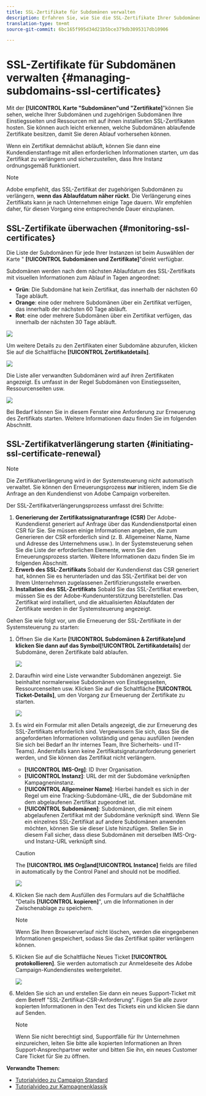 ```yaml
---
title: SSL-Zertifikate für Subdomänen verwalten
description: Erfahren Sie, wie Sie die SSL-Zertifikate Ihrer Subdomänen überwachen und den Erneuerungsprozess starten können
translation-type: tm+mt
source-git-commit: 6bc165f995d34d21b5bce379db3095317db10906

---
```



# SSL-Zertifikate für Subdomänen verwalten {#managing-subdomains-ssl-certificates}

Mit der **[!UICONTROL Karte &quot;Subdomänen&quot;und &quot;Zertifikate]**&quot;können Sie sehen, welche Ihrer Subdomänen und zugehörigen Subdomänen Ihre Einstiegsseiten und Ressourcen mit auf ihnen installierten SSL-Zertifikaten hosten. Sie können auch leicht erkennen, welche Subdomänen ablaufende Zertifikate besitzen, damit Sie deren Ablauf vorhersehen können.

Wenn ein Zertifikat demnächst abläuft, können Sie dann eine Kundendienstanfrage mit allen erforderlichen Informationen starten, um das Zertifikat zu verlängern und sicherzustellen, dass Ihre Instanz ordnungsgemäß funktioniert.

>[!NOTE]
>
>Adobe empfiehlt, das SSL-Zertifikat der zugehörigen Subdomänen zu verlängern, **wenn das Ablaufdatum näher rückt**. Die Verlängerung eines Zertifikats kann je nach Unternehmen einige Tage dauern. Wir empfehlen daher, für diesen Vorgang eine entsprechende Dauer einzuplanen.

## SSL-Zertifikate überwachen {#monitoring-ssl-certificates}

Die Liste der Subdomänen für jede Ihrer Instanzen ist beim Auswählen der Karte &quot; **[!UICONTROL Subdomänen und Zertifikate]**&quot;direkt verfügbar.

Subdomänen werden nach dem nächsten Ablaufdatum des SSL-Zertifikats mit visuellen Informationen zum Ablauf in Tagen angeordnet:

* **Grün**: Die Subdomäne hat kein Zertifikat, das innerhalb der nächsten 60 Tage abläuft.
* **Orange**: eine oder mehrere Subdomänen über ein Zertifikat verfügen, das innerhalb der nächsten 60 Tage abläuft.
* **Rot**: eine oder mehrere Subdomänen über ein Zertifikat verfügen, das innerhalb der nächsten 30 Tage abläuft.

![](assets/visual_alert2.png)

Um weitere Details zu den Zertifikaten einer Subdomäne abzurufen, klicken Sie auf die Schaltfläche **[!UICONTROL Zertifikatdetails]**.

![](assets/certificate_details4.png)

Die Liste aller verwandten Subdomänen wird auf ihren Zertifikaten angezeigt. Es umfasst in der Regel Subdomänen von Einstiegsseiten, Ressourcenseiten usw.

![](assets/monitoring_subdomains_details2.png)

Bei Bedarf können Sie in diesem Fenster eine Anforderung zur Erneuerung des Zertifikats starten. Weitere Informationen dazu finden Sie im folgenden Abschnitt.

## SSL-Zertifikatverlängerung starten {#initiating-ssl-certificate-renewal}

>[!NOTE]
>
>Die Zertifikatverlängerung wird in der Systemsteuerung nicht automatisch verwaltet. Sie können den Erneuerungsprozess **nur** initiieren, indem Sie die Anfrage an den Kundendienst von Adobe Campaign vorbereiten.

Der SSL-Zertifikatverlängerungsprozess umfasst drei Schritte:

1. **Generierung der Zertifikatssignaturanfrage (CSR)** Der Adobe-Kundendienst generiert auf Anfrage über das Kundendienstportal einen CSR für Sie. Sie müssen einige Informationen angeben, die zum Generieren der CSR erforderlich sind (z. B. Allgemeiner Name, Name und Adresse des Unternehmens usw.). In der Systemsteuerung sehen Sie die Liste der erforderlichen Elemente, wenn Sie den Erneuerungsprozess starten. Weitere Informationen dazu finden Sie im folgenden Abschnitt.
1. **Erwerb des SSL-Zertifikats** Sobald der Kundendienst das CSR generiert hat, können Sie es herunterladen und das SSL-Zertifikat bei der von Ihrem Unternehmen zugelassenen Zertifizierungsstelle erwerben.
1. **Installation des SSL-Zertifikats** Sobald Sie das SSL-Zertifikat erwerben, müssen Sie es der Adobe-Kundenunterstützung bereitstellen. Das Zertifikat wird installiert, und die aktualisierten Ablaufdaten der Zertifikate werden in der Systemsteuerung angezeigt.

Gehen Sie wie folgt vor, um die Erneuerung der SSL-Zertifikate in der Systemsteuerung zu starten:

1. Öffnen Sie die Karte **[!UICONTROL Subdomänen &amp; Zertifikate]**und klicken Sie dann auf das Symbol**[!UICONTROL  Zertifikatdetails]** der Subdomäne, deren Zertifikate bald ablaufen.

   ![](assets/renewal1.png)

1. Daraufhin wird eine Liste verwandter Subdomänen angezeigt. Sie beinhaltet normalerweise Subdomänen von Einstiegsseiten, Ressourcenseiten usw.
Klicken Sie auf die Schaltfläche **[!UICONTROL Ticket-Details]**, um den Vorgang zur Erneuerung der Zertifikate zu starten.

   ![](assets/renewal2.png)

1. Es wird ein Formular mit allen Details angezeigt, die zur Erneuerung des SSL-Zertifikats erforderlich sind. Vergewissern Sie sich, dass Sie die angeforderten Informationen vollständig und genau ausfüllen (wenden Sie sich bei Bedarf an Ihr internes Team, Ihre Sicherheits- und IT-Teams). Andernfalls kann keine Zertifikatsignaturanforderung generiert werden, und Sie können das Zertifikat nicht verlängern.

   * **[!UICONTROL IMS-Org]**: ID Ihrer Organisation.
   * **[!UICONTROL Instanz]**: URL der mit der Subdomäne verknüpften Kampagneninstanz.
   * **[!UICONTROL Allgemeiner Name]**: Hierbei handelt es sich in der Regel um eine Tracking-Subdomäne-URL, die der Subdomäne mit dem abgelaufenen Zertifikat zugeordnet ist.
   * **[!UICONTROL Subdomänen]**: Subdomänen, die mit einem abgelaufenen Zertifikat mit der Subdomäne verknüpft sind. Wenn Sie ein einzelnes SSL-Zertifikat auf andere Subdomänen anwenden möchten, können Sie sie dieser Liste hinzufügen. Stellen Sie in diesem Fall sicher, dass diese Subdomänen mit derselben IMS-Org- und Instanz-URL verknüpft sind.
   >[!CAUTION]
   >
   >The **[!UICONTROL IMS Org]**and**[!UICONTROL  Instance]** fields are filled in automatically by the Control Panel and should not be modified.

   ![](assets/renewal3.png)

1. Klicken Sie nach dem Ausfüllen des Formulars auf die Schaltfläche &quot;Details **[!UICONTROL kopieren]**&quot;, um die Informationen in der Zwischenablage zu speichern.

   >[!NOTE]
   >
   >Wenn Sie Ihren Browserverlauf nicht löschen, werden die eingegebenen Informationen gespeichert, sodass Sie das Zertifikat später verlängern können.

1. Klicken Sie auf die Schaltfläche Neues Ticket **[!UICONTROL protokollieren]**. Sie werden automatisch zur Anmeldeseite des Adobe Campaign-Kundendienstes weitergeleitet.

   ![](assets/renewal4.png)

1. Melden Sie sich an und erstellen Sie dann ein neues Support-Ticket mit dem Betreff &quot;SSL-Zertifikat-CSR-Anforderung&quot;.
Fügen Sie alle zuvor kopierten Informationen in den Text des Tickets ein und klicken Sie dann auf Senden.

   >[!NOTE]
   >
   >Wenn Sie nicht berechtigt sind, Supportfälle für Ihr Unternehmen einzureichen, leiten Sie bitte alle kopierten Informationen an Ihren Support-Ansprechpartner weiter und bitten Sie ihn, ein neues Customer Care Ticket für Sie zu öffnen.

**Verwandte Themen:**

* [Tutorialvideo zu Campaign Standard](https://docs.adobe.com/content/help/en/campaign-learn/campaign-standard-tutorials/administrating/control-panel/managing-ssl-certificates.html)
* [Tutorialvideo zur Kampagnenklassik](https://docs.adobe.com/content/help/en/campaign-learn/campaign-classic-tutorials/administrating/control-panel-acc/managing-ssl-certificates.html)

